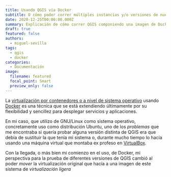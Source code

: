 ```yaml
---
title: Usando QGIS vía Docker
subtitle: O cómo poder correr múltiples instancias y/o versiones de nuestro programa favorito a la vez usando Docker
date: 2020-12-25T00:00:00.000Z
summary: Explicación de cómo correr QGIS componiendo una imagen de Docker
draft: true
featured: false
authors:
  - miguel-sevilla
tags:
  - qgis
  - docker
categories:
  - Documentación
image:
  filename: featured
  focal_point: Smart
  preview_only: false
---
```


La [virtualización por contenedores o a nivel de sistema operativo](https://es.wikipedia.org/wiki/Virtualizaci%C3%B3n_a_nivel_de_sistema_operativo) usando [Docker](https://es.wikipedia.org/wiki/Docker_(software)) es una técnica que se está extendiendo últimamente por su flexibilidad y sencillez para desplegar servicios y aplicaciones.

En mi caso, que utilizo de GNU/Linux como sistema operativo, concretamente uso como distribución Ubuntu, uno de los *problemas* que me encontraba si quería probar alguna versión distinta de QGIS era que debía de sustituir la que tenía mi sistema o, durante mucho tiempo lo hacía usando una máquina virtual que montaba ex profeso en [VirtualBox](https://es.wikipedia.org/wiki/VirtualBox).

Con la llegada, o más bien mi comienzo en el uso, de Docker, mi perspectiva para la prueba de diferentes versiones de QGIS cambió al poder *mover* la virtualización original que hacía a una imagen de este sistema de *virtualización ligera*
